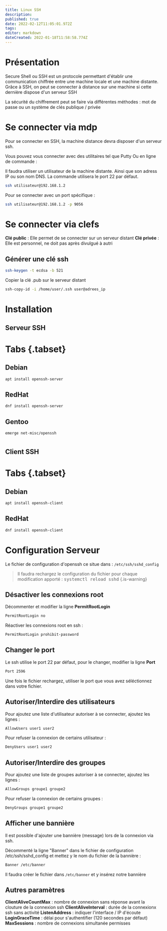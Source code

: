 ```yaml
---
title: Linux SSH
description: 
published: true
date: 2022-02-12T11:05:01.972Z
tags: 
editor: markdown
dateCreated: 2022-01-18T11:58:58.774Z
---
```


# Présentation
Secure Shell ou SSH est un protocole permettant d'établir une communication chiffrée entre une machine locale et une machine distante. Grâce à SSH, on peut se connecter à distance sur une machine si cette dernière dispose d'un serveur SSH

La sécurité du chiffrement peut se faire via différentes méthodes : mot de passe ou un système de clés publique / privée

# Se connecter via mdp
Pour se connecter en SSH, la machine distance devra disposer d'un serveur ssh.

Vous pouvez vous connecter avec des utilitaires tel que Putty
Ou en ligne de commande :

Il faudra utiliser un utilisateur de la machine distante. Ainsi que son adress IP ou son nom DNS.
La commande utilisera le port 22 par défaut.
```bash
ssh utilisateur@192.168.1.2
```

Pour se connecter avec un port spécifique :
```bash
ssh utilisateur@192.168.1.2 -p 9056
```

# Se connecter via clefs

**Clé public** : Elle permet de se connecter sur un serveur distant
**Clé privée** : Elle est personnel, ne doit pas après divulgué à autri

## Générer une clé ssh
```bash
ssh-keygen -t ecdsa -b 521
```

Copier la clé .pub sur le serveur distant
```bash
ssh-copy-id -i /home/user/.ssh user@adrees_ip
```



# Installation
## Serveur SSH
# Tabs {.tabset}
## Debian
```bash
apt install openssh-server
```
## RedHat
```bash
dnf install openssh-server
```
## Gentoo
```bash
emerge net-misc/openssh
```
#
## Client SSH
# Tabs {.tabset}
## Debian
```bash
apt install openssh-client
```
## RedHat
```bash
dnf install openssh-client
```



# Configuration Serveur

Le fichier de configuration d'openssh ce situe dans : `/etc/ssh/sshd_config`

> Il faudra rechargez le configuration du fichier pour chaque modification apporté :
> <kbd>systemctl reload sshd</kbd>
{.is-warning}


## Désactiver les connexions root
Décommenter et modifier la ligne **PermitRootLogin**

```bash
PermitRootLogin no
```
Réactiver les connexions root en ssh :
```bash
PermitRootLogin prohibit-password
```

## Changer le port

Le ssh utilise le port 22 par défaut, pour le changer, modifier la ligne **Port**
```bash
Port 2596
```
Une fois le fichier rechargez, utiliser le port que vous avez séléctionnez dans votre fichier.

## Autoriser/Interdire des utilisateurs
Pour ajoutez une liste d'utilisateur autoriser à se connecter, ajoutez les lignes :
```bash
AllowUsers user1 user2
```

Pour refuser la connexion de certains utilisateur : 
```bash
DenyUsers user1 user2
```

## Autoriser/Interdire des groupes
Pour ajoutez une liste de groupes autoriser à se connecter, ajoutez les lignes :
```bash
AllowGroups groupe1 groupe2
```

Pour refuser la connexion de certains groupes : 
```bash
DenyGroups groupe1 groupe2
```

## Afficher une bannière
Il est possible d'ajouter une bannière (message) lors de la connexion via ssh.

Décommenté la ligne "Banner" dans le fichier de configuration /etc/ssh/sshd_config et mettez y le nom du fichier de la bannière :
```bash
Banner /etc/banner
```

Il faudra créer le fichier dans `/etc/banner` et y insérez notre bannière

## Autres paramètres
**ClientAliveCountMax** : nombre de connexion sans réponse avant la clouture de la connexion ssh
**ClientAliveInterval** : durée de la connexionx ssh sans activité
**ListenAddress** : indiquer l'interface / IP d'écoute
**LoginGraceTime** : délai pour s'authentifier (120 secondes par défaut)
**MaxSessions** : nombre de connexions simultanée permisses